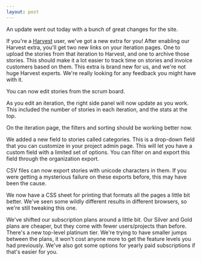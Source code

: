 ```yaml
---
layout: post
---
```


An update went out today with a bunch of great changes for the site.

If you're a [Harvest](http://www.getharvest.com) user, we've got a new extra for you!  After enabling our Harvest extra, you'll get two new links on your iteration pages.  One to upload the stories from that iteration to Harvest, and one to archive those stories.  This should make it a lot easier to track time on stories and invoice customers based on them.  This extra is brand new for us, and we're not huge Harvest experts.  We're really looking for any feedback you might have with it.

You can now edit stories from the scrum board.

As you edit an iteration, the right side panel will now update as you work.  This included the number of stories in each iteration, and the stats at the top.

On the iteration page, the filters and sorting should be working better now.  

We added a new field to stories called categories.  This is a drop-down field that you can customize in your project admin page.  This will let you have a custom field with a limited set of options.  You can filter on and export this field through the organization export.

CSV files can now export stories with unicode characters in them.  If you were getting a mysterious failure on these exports before, this may have been the cause.

We now have a CSS sheet for printing that formats all the pages a little bit better.  We've seen some wildly different results in different browsers, so we're still tweaking this one.

We've shifted our subscription plans around a little bit.  Our Silver and Gold plans are cheaper, but they come with fewer users/projects than before.  There's a new top-level platinum tier.  We're trying to have smaller jumps between the plans, it won't cost anyone more to get the feature levels you had previously.  We've also got some options for yearly paid subscriptions if that's easier for you.
